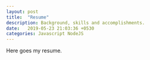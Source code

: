 ```yaml
---
layout: post
title:  "Resume"
description: Background, skills and accomplishments.
date:   2019-05-23 21:03:36 +0530
categories: Javascript NodeJS
---
```

Here goes my resume.

```


